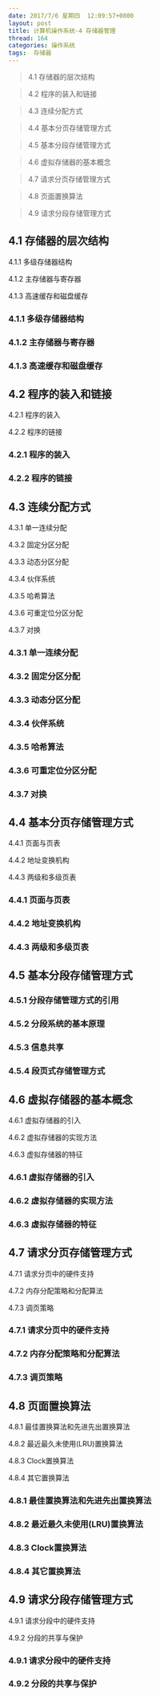 ```yaml
---
date: 2017/7/6 星期四  12:09:57+0800
layout: post
title: 计算机操作系统-4 存储器管理
thread: 164
categories: 操作系统
tags:  存储器
---
```


> 4.1 存储器的层次结构

> 4.2 程序的装入和链接

> 4.3 连续分配方式

> 4.4 基本分页存储管理方式

> 4.5 基本分段存储管理方式

> 4.6 虚拟存储器的基本概念

> 4.7 请求分页存储管理方式

> 4.8 页面置换算法

> 4.9 请求分段存储管理方式



## 4.1 存储器的层次结构

4.1.1 多级存储器结构

4.1.2 主存储器与寄存器

4.1.3 高速缓存和磁盘缓存


### 4.1.1 多级存储器结构

### 4.1.2 主存储器与寄存器

### 4.1.3 高速缓存和磁盘缓存


## 4.2 程序的装入和链接

4.2.1 程序的装入

4.2.2 程序的链接

### 4.2.1 程序的装入

### 4.2.2 程序的链接


## 4.3 连续分配方式

4.3.1 单一连续分配

4.3.2 固定分区分配

4.3.3 动态分区分配

4.3.4 伙伴系统

4.3.5 哈希算法

4.3.6 可重定位分区分配

4.3.7 对换

### 4.3.1 单一连续分配

### 4.3.2 固定分区分配

### 4.3.3 动态分区分配

### 4.3.4 伙伴系统

### 4.3.5 哈希算法

### 4.3.6 可重定位分区分配

### 4.3.7 对换

## 4.4 基本分页存储管理方式

4.4.1 页面与页表

4.4.2 地址变换机构

4.4.3 两级和多级页表


### 4.4.1 页面与页表

### 4.4.2 地址变换机构

### 4.4.3 两级和多级页表



## 4.5 基本分段存储管理方式

### 4.5.1 分段存储管理方式的引用

### 4.5.2 分段系统的基本原理

### 4.5.3 信息共享

### 4.5.4 段页式存储管理方式



## 4.6 虚拟存储器的基本概念

4.6.1 虚拟存储器的引入

4.6.2 虚拟存储器的实现方法

4.6.3 虚拟存储器的特征



### 4.6.1 虚拟存储器的引入

### 4.6.2 虚拟存储器的实现方法

### 4.6.3 虚拟存储器的特征



## 4.7 请求分页存储管理方式

4.7.1 请求分页中的硬件支持

4.7.2 内存分配策略和分配算法

4.7.3 调页策略



### 4.7.1 请求分页中的硬件支持

### 4.7.2 内存分配策略和分配算法

### 4.7.3 调页策略



## 4.8 页面置换算法

4.8.1 最佳置换算法和先进先出置换算法

4.8.2 最近最久未使用(LRU)置换算法

4.8.3 Clock置换算法

4.8.4 其它置换算法



### 4.8.1 最佳置换算法和先进先出置换算法

### 4.8.2 最近最久未使用(LRU)置换算法

### 4.8.3 Clock置换算法

### 4.8.4 其它置换算法



## 4.9 请求分段存储管理方式

4.9.1 请求分段中的硬件支持

4.9.2 分段的共享与保护



### 4.9.1 请求分段中的硬件支持

### 4.9.2 分段的共享与保护